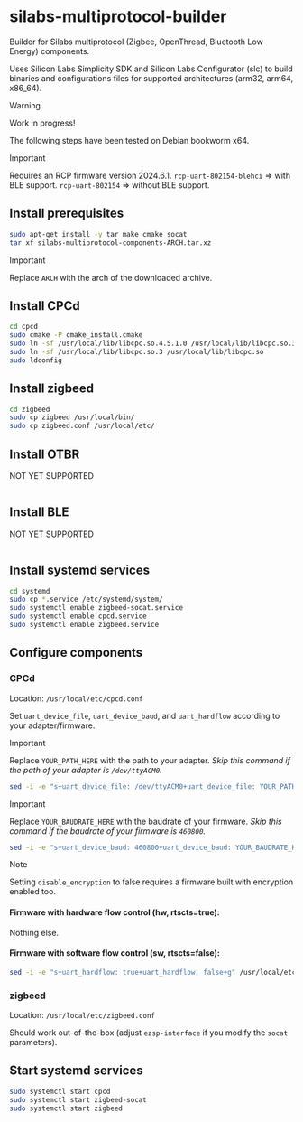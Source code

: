 # silabs-multiprotocol-builder

Builder for Silabs multiprotocol (Zigbee, OpenThread, Bluetooth Low Energy) components.

Uses Silicon Labs Simplicity SDK and Silicon Labs Configurator (slc) to build binaries and configurations files for supported architectures (arm32, arm64, x86_64).

> [!WARNING] 
> Work in progress!

The following steps have been tested on Debian bookworm x64.

> [!IMPORTANT]
> Requires an RCP firmware version 2024.6.1.
> `rcp-uart-802154-blehci` => with BLE support.
> `rcp-uart-802154` => without BLE support.

## Install prerequisites

```bash
sudo apt-get install -y tar make cmake socat
tar xf silabs-multiprotocol-components-ARCH.tar.xz
```

> [!IMPORTANT]
> Replace `ARCH` with the arch of the downloaded archive.

## Install CPCd

```bash
cd cpcd
sudo cmake -P cmake_install.cmake
sudo ln -sf /usr/local/lib/libcpc.so.4.5.1.0 /usr/local/lib/libcpc.so.3
sudo ln -sf /usr/local/lib/libcpc.so.3 /usr/local/lib/libcpc.so
sudo ldconfig
```

## Install zigbeed

```bash
cd zigbeed
sudo cp zigbeed /usr/local/bin/
sudo cp zigbeed.conf /usr/local/etc/
```

## Install OTBR

NOT YET SUPPORTED

```bash
```

## Install BLE

NOT YET SUPPORTED

```bash
```

## Install systemd services

```bash
cd systemd
sudo cp *.service /etc/systemd/system/
sudo systemctl enable zigbeed-socat.service
sudo systemctl enable cpcd.service
sudo systemctl enable zigbeed.service
```

## Configure components

### CPCd

Location: `/usr/local/etc/cpcd.conf`

Set `uart_device_file`, `uart_device_baud`, and `uart_hardflow` according to your adapter/firmware.

> [!IMPORTANT]
> Replace `YOUR_PATH_HERE` with the path to your adapter. _Skip this command if the path of your adapter is `/dev/ttyACM0`._

```bash
sed -i -e "s+uart_device_file: /dev/ttyACM0+uart_device_file: YOUR_PATH_HERE+g" /usr/local/etc/cpcd.conf
```

> [!IMPORTANT]
> Replace `YOUR_BAUDRATE_HERE` with the baudrate of your firmware. _Skip this command if the baudrate of your firmware is `460800`._

```bash
sed -i -e "s+uart_device_baud: 460800+uart_device_baud: YOUR_BAUDRATE_HERE+g" /usr/local/etc/cpcd.conf
```

> [!NOTE]
Setting `disable_encryption` to false requires a firmware built with encryption enabled too.

#### Firmware with hardware flow control (hw, rtscts=true):

Nothing else.

#### Firmware with software flow control (sw, rtscts=false):

```bash
sed -i -e "s+uart_hardflow: true+uart_hardflow: false+g" /usr/local/etc/cpcd.conf
```

### zigbeed

Location: `/usr/local/etc/zigbeed.conf`

Should work out-of-the-box (adjust `ezsp-interface` if you modify the `socat` parameters).

## Start systemd services

```bash
sudo systemctl start cpcd
sudo systemctl start zigbeed-socat
sudo systemctl start zigbeed
```
